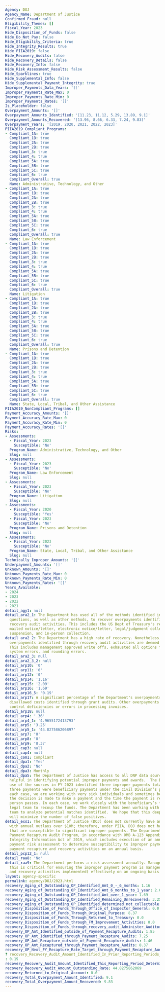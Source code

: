 ```yaml
---
Agency: DOJ
Agency_Name: Department of Justice
Confirmed_Fraud: null
Eligibility_Themes: []
Fiscal_Year: 2023
Hide_Disposition_of_Funds: false
Hide_Do_Not_Pay: false
Hide_Eligibility_Criteria: true
Hide_Integrity_Results: true
Hide_PIIA2019: false
Hide_Recovery_Audits: false
Hide_Recovery_Details: false
Hide_Recovery_Info: false
Hide_Risk_Assessment_Results: false
Hide_Sparklines: true
Hide_Supplemental_Info: false
Hide_Supplemental_Payment_Integrity: true
Improper_Payments_Data_Years: '[]'
Improper_Payments_Rate_Max: 0
Improper_Payments_Rate_Min: 0
Improper_Payments_Rates: '[]'
Is_Placeholder: false
Overpayment_Amounts: '[]'
Overpayment_Amounts_Identified: '[11.23, 11.12, 5.29, 13.89, 9.1]'
Overpayment_Amounts_Recovered: '[13.96, 8.66, 6.33, 7.24, 9.83]'
Overpayment_Years: '[2019, 2020, 2021, 2022, 2023]'
PIIA2019_Compliant_Programs:
- Compliant_1A: true
  Compliant_1B: true
  Compliant_2A: true
  Compliant_2B: true
  Compliant_3: true
  Compliant_4: true
  Compliant_5A: true
  Compliant_5B: true
  Compliant_5C: true
  Compliant_6: true
  Compliant_Overall: true
  Name: Administrative, Technology, and Other
- Compliant_1A: true
  Compliant_1B: true
  Compliant_2A: true
  Compliant_2B: true
  Compliant_3: true
  Compliant_4: true
  Compliant_5A: true
  Compliant_5B: true
  Compliant_5C: true
  Compliant_6: true
  Compliant_Overall: true
  Name: Law Enforcement
- Compliant_1A: true
  Compliant_1B: true
  Compliant_2A: true
  Compliant_2B: true
  Compliant_3: true
  Compliant_4: true
  Compliant_5A: true
  Compliant_5B: true
  Compliant_5C: true
  Compliant_6: true
  Compliant_Overall: true
  Name: Litigation
- Compliant_1A: true
  Compliant_1B: true
  Compliant_2A: true
  Compliant_2B: true
  Compliant_3: true
  Compliant_4: true
  Compliant_5A: true
  Compliant_5B: true
  Compliant_5C: true
  Compliant_6: true
  Compliant_Overall: true
  Name: Prisons and Detention
- Compliant_1A: true
  Compliant_1B: true
  Compliant_2A: true
  Compliant_2B: true
  Compliant_3: true
  Compliant_4: true
  Compliant_5A: true
  Compliant_5B: true
  Compliant_5C: true
  Compliant_6: true
  Compliant_Overall: true
  Name: State, Local, Tribal, and Other Assistance
PIIA2019_NonCompliant_Programs: []
Payment_Accuracy_Amounts: '[]'
Payment_Accuracy_Rate_Max: 0
Payment_Accuracy_Rate_Min: 0
Payment_Accuracy_Rates: '[]'
Risks:
- Assessments:
  - Fiscal_Year: 2023
    Susceptible: 'No'
  Program_Name: Administrative, Technology, and Other
  Slug: null
- Assessments:
  - Fiscal_Year: 2023
    Susceptible: 'No'
  Program_Name: Law Enforcement
  Slug: null
- Assessments:
  - Fiscal_Year: 2023
    Susceptible: 'No'
  Program_Name: Litigation
  Slug: null
- Assessments:
  - Fiscal_Year: 2020
    Susceptible: 'Yes'
  - Fiscal_Year: 2023
    Susceptible: 'No'
  Program_Name: Prisons and Detention
  Slug: null
- Assessments:
  - Fiscal_Year: 2023
    Susceptible: 'No'
  Program_Name: State, Local, Tribal, and Other Assistance
  Slug: null
Technically_Improper_Amounts: '[]'
Underpayment_Amounts: '[]'
Unknown_Amounts: '[]'
Unknown_Payments_Rate_Max: 0
Unknown_Payments_Rate_Min: 0
Unknown_Payments_Rates: '[]'
Years_Available:
- 2024
- 2023
- 2022
- 2021
detail_agy1: null
detail_ara2_1: The Department has used all of the methods identified in the prior
  questions, as well as other methods, to recover overpayments identified through
  recovery audit activities. This includes the US Dept of Treasury's reclamation process,
  mailed notice/letter, electronic notice/letter, legal/judgement collection, contract
  suspension, and in-person collection.
detail_ara2_2: The Department has a high rate of recovery. Nonetheless, in some instances,
  overpayments identified through recovery audit activities are deemed not collectible.
  This includes management approved write offs, exhausted all options for collection,
  system errors, and rounding errors.
detail_ara2_3: null
detail_ara2_3_2: null
detail_arp10: '0'
detail_arp11: '0'
detail_arp12: '0'
detail_arp14: '1.16'
detail_arp15: '2.09'
detail_arp16: '1.69'
detail_arp16_5: '0.19'
detail_arp17: A significant percentage of the Department's overpayments results from
  disallowed costs identified through grant audits. Other overpayments result from
  control deficiencies or errors in processing invoices.
detail_arp18: null
detail_arp4: '.36'
detail_arp4_1: '4.9655172413793'
detail_arp5: '3.25'
detail_arp5_1: '44.827586206897'
detail_arp7: '0'
detail_arp8: '0'
detail_arp9: '8.37'
detail_cap3: null
detail_cap4: null
detail_com1: Compliant
detail_dpa1: 'Yes'
detail_dpa2: 'No'
detail_dpa3: Monthly
detail_dpa5: The Department of Justice has access to all DNP data sources that are
  helpful in identifying potential improper payments and awards.  The Department’s
  use of the sources in FY 2023 identified three improper payments totaling $190,000.  All
  three payments were beneficiary payments under the Civil Division’s programs.  In
  each case, we are working with very sick individuals and sometimes between the time
  the decision is made to make a payment and the time the payment is received, the
  person passes. In each case, we work closely with the beneficiary’s family and a
  legal team to recoup the funds. The Department has been working with DNP Analytics
  team to analyze potential matches identified.  We hope that this deeper analysis
  will minimize the number of false positives.
detail_exs1: The Department of Justice (DOJ) does not currently have any programs
  with annual outlays over $10M; therefore, under PIIA, DOJ does not have any programs
  that are susceptible to significant improper payments. The Department operates a
  Payment Recapture Audit Program, in accordance with OMB A-123 Appendix C and Payment
  Integrity Information Act of 2019, which includes execution of an annual improper
  payment risk assessment to determine susceptibility to improper payments and performing
  payment recapture and recovery activities on an annual basis.
detail_pcp12_1: null
detail_raa8: 'No'
detail_raa9: The Department performs a risk assessment annually. Management affirms
  this is critical for ensuring the improper payment program is managed (i.e., identified
  and recovery activities implemented) effectively on an ongoing basis.
layout: agency-specific
permalink: agency/DOJ/2023.html
recovery_Aging_of_Outstanding_OP_Identified_Amt_0_-_6_months: 1.16
recovery_Aging_of_Outstanding_OP_Identified_Amt_6_months_to_1_year: 2.09
recovery_Aging_of_Outstanding_OP_Identified_Amt_over_1_year: 1.69
recovery_Aging_of_Outstanding_OP_Identified_Remaining_Unrecovered: 3.25
recovery_Aging_of_Outstanding_OP_Identified_determined_not_collectable: 0.36
recovery_Disposition_of_Funds_Through_Office_of_Inspector_General: 0.0
recovery_Disposition_of_Funds_Through_Original_Purpose: 8.37
recovery_Disposition_of_Funds_Through_Returned_to_Treasury: 0.0
recovery_Disposition_of_Funds_through_FM_Improvement_Activities: 0.0
recovery_Disposition_of_Funds_through_recovery_audit_Administer_Auditor: 0.0
recovery_OP_Amt_Identified_outside_of_Payment_Recapture_Audits: 1.85
recovery_OP_Amt_Identified_through_Payment_Recapture_Audits: 7.25
recovery_OP_Amt_Recapture_outside_of_Payment_Recapture_Audits: 1.46
recovery_OP_Amt_Recaptured_through_Payment_Recapture_Audits: 8.37
recovery_OP_Next_FY_Recapture_Rate_Target_through_Payment_Recapture_Audit: 0.98
? recovery_Recovery_Audit_Amount_Identified_In_Prior_Reporting_Periods_Determined_Not_Collectable_During_This_Reporting_Period
: 0.19
recovery_Recovery_Audit_Amount_Identified_This_Reporting_Period_Determined_Not_Collectable_Rate: 4.9655172414
recovery_Recovery_Audit_Amount_Outstanding_Rate: 44.8275862069
recovery_Returned_to_Original_Account: 0.0
recovery_Total_Overpayment_Amount_Identified: 9.1
recovery_Total_Overpayment_Amount_Recovered: 9.83
---
```

